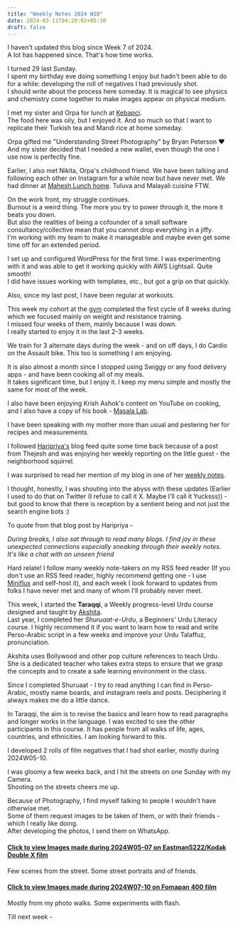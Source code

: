 ```yaml
---
title: "Weekly Notes 2024 W10"
date: 2024-03-11T04:29:02+05:30
draft: false
---
```


I haven't updated this blog since Week 7 of 2024. \
A lot has happened since. That's how time works.

I turned 29 last Sunday. \
I spent my birthday eve doing something I enjoy but hadn't been able to do for a while: developing the roll of negatives I had previously shot. \
I should write about the process here someday. It is magical to see physics and chemistry come together to make images appear on physical medium.

I met my sister and Orpa for lunch at [Kebapci](https://maps.app.goo.gl/Ma9xEfBaQ2TB4fZt7). \
The food here was oily, but I enjoyed it. And so much so that I want to replicate their Turkish tea and Mandi rice at home someday.

Orpa gifted me "Understanding Street Photography" by Bryan Peterson ❤️ \
And my sister decided that I needed a new wallet, even though the one I use now is perfectly fine.

Earlier, I also met Nikita, Orpa's childhood friend. We have been talking and following each other on Instagram for a while now but have never met. We had dinner at [Mahesh Lunch home](https://maps.app.goo.gl/SciZsHJ9Mc91B56R8). Tuluva and Malayali cuisine FTW.

On the work front, my struggle continues. \
Burnout is a weird thing. The more you try to power through it, the more it beats you down. \
But also the realities of being a cofounder of a small software consultancy/collective mean that you cannot drop everything in a jiffy. \
I'm working with my team to make it manageable and maybe even get some time off for an extended period.

I set up and configured WordPress for the first time. I was experimenting with it and was able to get it working quickly with AWS Lightsail. Quite smooth! \
I did have issues working with templates, etc., but got a grip on that quickly.

Also, since my last post, I have been regular at workouts.

This week my cohort at the [gym](https://maps.app.goo.gl/tVWCXCNdTeaVvrTF6) completed the first cycle of 8 weeks during which we focused mainly on weight and resistance training. \
I missed four weeks of them, mainly because I was down. \
I really started to enjoy it in the last 2-3 weeks.

We train for 3 alternate days during the week - and on off days, I do Cardio on the Assault bike. This too is something I am enjoying.

It is also almost a month since I stopped using Swiggy or any food delivery apps - and have been cooking all of my meals. \
It takes significant time, but I enjoy it. I keep my menu simple and mostly the same for most of the week.

I also have been enjoying Krish Ashok's content on YouTube on cooking, and I also have a copy of his book - [Masala Lab](https://www.amazon.in/Masala-Lab-Science-Indian-Cooking/dp/0143451375).

I have been speaking with my mother more than usual and pestering her for recipes and measurements.

I followed [Haripriya's](https://www.haripriya.org/) blog feed quite some time back because of a post from Thejesh and was enjoying her weekly reporting on the little guest - the neighborhood squirrel.

I was surprised to read her mention of my blog in one of her [weekly notes](https://www.haripriya.org/post/weekly-notes-07-2024).

I thought, honestly, I was shouting into the abyss with these updates (Earlier I used to do that on Twitter (I refuse to call it X. Maybe I'll call it Yucksss)) - but good to know that there is reception by a sentient being and not just the search engine bots :)

To quote from that blog post by Haripriya -

_During breaks, I also sat through to read many blogs. I find joy in these unexpected connections especially sneaking through their weekly notes. It's like a chat with an unseen friend_

Hard relate! I follow many weekly note-takers on my RSS feed reader (If you don't use an RSS feed reader, highly recommend getting one - I use [Miniflux](https://miniflux.app/) and self-host it), and each week I look forward to updates from folks I have never met and many of whom I'll probably never meet.

This week, I started the **Taraqqi**, a Weekly progress-level Urdu course designed and taught by [Akshita](https://www.instagram.com/akshita.works). \
Last year, I completed her _Shuruaat-e-Urdu_, a Beginners' Urdu Literacy course. I highly recommend it if you want to learn how to read and write Perso-Arabic script in a few weeks and improve your Urdu Talaffuz, pronunciation.

Akshita uses Bollywood and other pop culture references to teach Urdu. She is a dedicated teacher who takes extra steps to ensure that we grasp the concepts and to create a safe learning environment in the class.

Since I completed Shuruaat - I try to read anything I can find in Perso-Arabic, mostly name boards, and instagram reels and posts. Deciphering it always makes me do a little dance.

In Taraqqi, the aim is to revise the basics and learn how to read paragraphs and longer works in the language. I was excited to see the other participants in this course. It has people from all walks of life, ages, countries, and ethnicities. I am looking forward to this.

I developed 2 rolls of film negatives that I had shot earlier, mostly during 2024W05-10.

I was gloomy a few weeks back, and I hit the streets on one Sunday with my Camera. \
Shooting on the streets cheers me up.

Because of Photography, I find myself talking to people I wouldn't have otherwise met. \
Some of them request images to be taken of them, or with their friends - which I really like doing. \
After developing the photos, I send them on WhatsApp.

#### [Click to view Images made during 2024W05-07 on Eastman5222/Kodak Double X film](https://silverhalide.kernelanxiety.dev/#2024w05w07)

Few scenes from the street. Some street portraits and of friends.

#### [Click to view Images made during 2024W07-10 on Fomapan 400 film](https://silverhalide.kernelanxiety.dev/#2024w07w10)

Mostly from my photo walks. Some experiments with flash.

Till next week -
